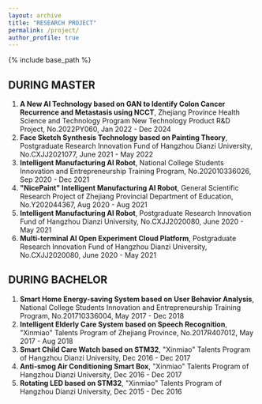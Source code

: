 ```yaml
---
layout: archive
title: "RESEARCH PROJECT"
permalink: /project/
author_profile: true
---
```


{% include base_path %}

## DURING MASTER

1. **A New AI Technology based on GAN to Identify Colon Cancer Recurrence and Metastasis using NCCT**, Zhejiang Province Health Science and Technology Program New Technology Product R&D Project, No.2022PY060, Jan 2022 - Dec 2024
2. **Face Sketch Synthesis Technology based on Painting Theory**, Postgraduate Research Innovation Fund of Hangzhou Dianzi University, No.CXJJ2021077, June 2021 - May 2022
3. **Intelligent Manufacturing AI Robot**, National College Students Innovation and Entrepreneurship Training Program, No.202010336026, Sep 2020 - Dec 2021
4. **"NicePaint" Intelligent Manufacturing AI Robot**, General Scientific Research Project of Zhejiang Provincial Department of Education, No.Y202044367, Aug 2020 - Aug 2021
5. **Intelligent Manufacturing AI Robot**, Postgraduate Research Innovation Fund of Hangzhou Dianzi University, No.CXJJ2020080, June 2020 - May 2021
6. **Multi-terminal AI Open Experiment Cloud Platform**, Postgraduate Research Innovation Fund of Hangzhou Dianzi University, No.CXJJ2020080, June 2020 - May 2021

<!-- 1. 智能制造AI机器人，国家级大学生创新创业训练计划项目，No.202010336026，2020年9月-2021年12月
2. 基于生成式对抗网络构建利用平扫CT识别结肠癌复发转移的人工智能新技术，浙江省卫生健康科技计划新技术产品研发项目，No.2022PY060，2022年1月-2024年12月
3. 妙得智能制造AI机器人，浙江省教育厅一般科研项目，No.Y202044367，2020年8月-2021年8月
4. 智能制造AI机器人，杭州电子科技大学研究生科研创新基金，No.CXJJ2020080，2020年6月-2021年5月
5. 多终端AI开放实验云平台，杭州电子科技大学研究生科研创新基金，No.CXJJ2020082，2020年6月-2021年5月
6. 基于绘画理论的人脸素描生成技术，杭州电子科技大学研究生科研创新基金，No.CXJJ2021077，2021年6月-2022年5月 -->

## DURING BACHELOR

1. **Smart Home Energy-saving System based on User Behavior Analysis**, National College Students Innovation and Entrepreneurship Training Program, No.201710336004, May 2017 - Dec 2018
2. **Intelligent Elderly Care System based on Speech Recognition**, "Xinmiao" Talents Program of Zhejiang Province, No.2017R407012, May 2017 - Aug 2018
3. **Smart Child Care Watch based on STM32**, "Xinmiao" Talents Program of Hangzhou Dianzi University, Dec 2016 - Dec 2017
4. **Anti-smog Air Conditioning Smart Box**, "Xinmiao" Talents Program of Hangzhou Dianzi University, Dec 2016 - Dec 2017
5. **Rotating LED based on STM32**, "Xinmiao" Talents Program of Hangzhou Dianzi University, Dec 2015 - Dec 2016

<!--
2017 ~ 2018：国家级大学生创新创业项目《基于用户行为分析的智能家居节能系统》
2017 ~ 2018：浙江省新苗人才计划《基于语音识别的智能老人看护系统》
2016 ~ 2017：杭州电子科技大学电子信息学院新苗人才计划《基于 STM32 的智能儿童看护手表》
2016 ~ 2017：杭州电子科技大学电子信息学院新苗人才计划《防雾霾空气调节智能盒子》 -->
